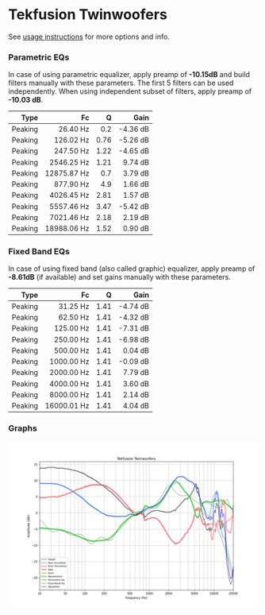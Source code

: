 # Tekfusion Twinwoofers
See [usage instructions](https://github.com/jaakkopasanen/AutoEq#usage) for more options and info.

### Parametric EQs
In case of using parametric equalizer, apply preamp of **-10.15dB** and build filters manually
with these parameters. The first 5 filters can be used independently.
When using independent subset of filters, apply preamp of **-10.03 dB**.

| Type    | Fc          |    Q | Gain     |
|--------:|------------:|-----:|---------:|
| Peaking | 26.40 Hz    | 0.2  | -4.36 dB |
| Peaking | 126.02 Hz   | 0.76 | -5.26 dB |
| Peaking | 247.50 Hz   | 1.22 | -4.65 dB |
| Peaking | 2546.25 Hz  | 1.21 | 9.74 dB  |
| Peaking | 12875.87 Hz | 0.7  | 3.79 dB  |
| Peaking | 877.90 Hz   | 4.9  | 1.66 dB  |
| Peaking | 4026.45 Hz  | 2.81 | 1.57 dB  |
| Peaking | 5557.46 Hz  | 3.47 | -5.42 dB |
| Peaking | 7021.46 Hz  | 2.18 | 2.19 dB  |
| Peaking | 18988.06 Hz | 1.52 | 0.90 dB  |

### Fixed Band EQs
In case of using fixed band (also called graphic) equalizer, apply preamp of **-8.61dB**
(if available) and set gains manually with these parameters.

| Type    | Fc          |    Q | Gain     |
|--------:|------------:|-----:|---------:|
| Peaking | 31.25 Hz    | 1.41 | -4.74 dB |
| Peaking | 62.50 Hz    | 1.41 | -4.32 dB |
| Peaking | 125.00 Hz   | 1.41 | -7.31 dB |
| Peaking | 250.00 Hz   | 1.41 | -6.98 dB |
| Peaking | 500.00 Hz   | 1.41 | 0.04 dB  |
| Peaking | 1000.00 Hz  | 1.41 | -0.09 dB |
| Peaking | 2000.00 Hz  | 1.41 | 7.79 dB  |
| Peaking | 4000.00 Hz  | 1.41 | 3.60 dB  |
| Peaking | 8000.00 Hz  | 1.41 | 2.14 dB  |
| Peaking | 16000.01 Hz | 1.41 | 4.04 dB  |

### Graphs
![](./Tekfusion%20Twinwoofers.png)